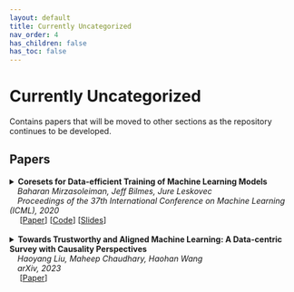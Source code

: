 ```yaml
---
layout: default
title: Currently Uncategorized
nav_order: 4
has_children: false
has_toc: false
---
```


# Currently Uncategorized
Contains papers that will be moved to other sections as the repository continues to be developed.

## Papers
<details><summary><b>Coresets for Data-efficient Training of Machine Learning Models</b>
<br>
&emsp;<i>Baharan Mirzasoleiman, Jeff Bilmes, Jure Leskovec</i>
<br>
&emsp;<i>Proceedings of the 37th International Conference on Machine Learning (ICML), 2020</i>
<br>&emsp;
[<a target="_blank" rel="noopener noreferrer" href="https://proceedings.mlr.press/v119/mirzasoleiman20a.html">Paper</a>]
[<a target="_blank" rel="noopener noreferrer" href="https://github.com/baharanm/craig">Code</a>]
[<a target="_blank" rel="noopener noreferrer" href="https://icml.cc/media/icml-2020/Slides/6325.pdf">Slides</a>]
<br><br></summary>
  
<blockquote> <b>Abstract:</b> Incremental gradient (IG) methods, such as stochastic gradient descent and its variants are commonly used for large scale optimization in machine learning. Despite the sustained effort to make IG methods more data-efficient, it remains an open question how to select a training data subset that can theoretically and practically perform on par with the full dataset. Here we develop CRAIG, a method to select a weighted subset (or coreset) of training data that closely estimates the full gradient by maximizing a submodular function. We prove that applying IG to this subset is guaranteed to converge to the (near)optimal solution with the same convergence rate as that of IG for convex optimization. As a result, CRAIG achieves a speedup that is inversely proportional to the size of the subset. To our knowledge, this is the first rigorous method for data-efficient training of general machine learning models. Our extensive set of experiments show that CRAIG, while achieving practically the same solution, speeds up various IG methods by up to 6x for logistic regression and 3x for training deep neural networks.
<br><br>

<details><summary><b>Bibtex</b></summary>
{% raw %}
<pre><code> @InProceedings{pmlr-v119-mirzasoleiman20a,
  title = 	 {Coresets for Data-efficient Training of Machine Learning Models},
  author =       {Mirzasoleiman, Baharan and Bilmes, Jeff and Leskovec, Jure},
  booktitle = 	 {Proceedings of the 37th International Conference on Machine Learning},
  pages = 	 {6950--6960},
  year = 	 {2020},
  editor = 	 {III, Hal Daumé and Singh, Aarti},
  volume = 	 {119},
  series = 	 {Proceedings of Machine Learning Research},
  month = 	 {13--18 Jul},
  publisher =    {PMLR},
  pdf = 	 {http://proceedings.mlr.press/v119/mirzasoleiman20a/mirzasoleiman20a.pdf},
  url = 	 {https://proceedings.mlr.press/v119/mirzasoleiman20a.html}
  }
</code></pre>
{% endraw %}
</details>
</blockquote></details>



<details><summary><b>Towards Trustworthy and Aligned Machine Learning: A Data-centric Survey with Causality Perspectives</b> 
<br>
&emsp;<i>Haoyang Liu, Maheep Chaudhary, Haohan Wang</i>
<br>
&emsp;<i>arXiv, 2023</i>
<br>&emsp;
[<a target="_blank" rel="noopener noreferrer" href="https://arxiv.org/abs/2307.16851">Paper</a>]
<br>
<br>
</summary>
  <blockquote> <b>Abstract:</b> The trustworthiness of machine learning has emerged as a critical topic in the field, encompassing various applications and research areas such as robustness, security, interpretability, and fairness. The last decade saw the development of numerous methods addressing these challenges. In this survey, we systematically review these advancements from a data-centric perspective, highlighting the shortcomings of traditional empirical risk minimization (ERM) training in handling challenges posed by the data.
Interestingly, we observe a convergence of these methods, despite being developed independently across trustworthy machine learning subfields. Pearl's hierarchy of causality offers a unifying framework for these techniques. Accordingly, this survey presents the background of trustworthy machine learning development using a unified set of concepts, connects this language to Pearl's causal hierarchy, and finally discusses methods explicitly inspired by causality literature. We provide a unified language with mathematical vocabulary to link these methods across robustness, adversarial robustness, interpretability, and fairness, fostering a more cohesive understanding of the field.
Further, we explore the trustworthiness of large pretrained models. After summarizing dominant techniques like fine-tuning, parameter-efficient fine-tuning, prompting, and reinforcement learning with human feedback, we draw connections between them and the standard ERM. This connection allows us to build upon the principled understanding of trustworthy methods, extending it to these new techniques in large pretrained models, paving the way for future methods. Existing methods under this perspective are also reviewed.
Lastly, we offer a brief summary of the applications of these methods and discuss potential future aspects related to our survey. For more information, please visit http://trustai.one.
<br><br>

<!--
<details><summary><b>Notes</b></summary>TEXT
<br><br></details>
-->

<details><summary><b>Bibtex</b></summary>
{% raw %}
<pre><code> @article{liu2023towards,
  title={Towards Trustworthy and Aligned Machine Learning: A Data-centric Survey with Causality Perspectives},
  author={Liu, Haoyang and Chaudhary, Maheep and Wang, Haohan},
  journal={arXiv preprint arXiv:2307.16851},
  year={2023}
}</code></pre>
{% endraw %}
</details>
</blockquote>
</details>